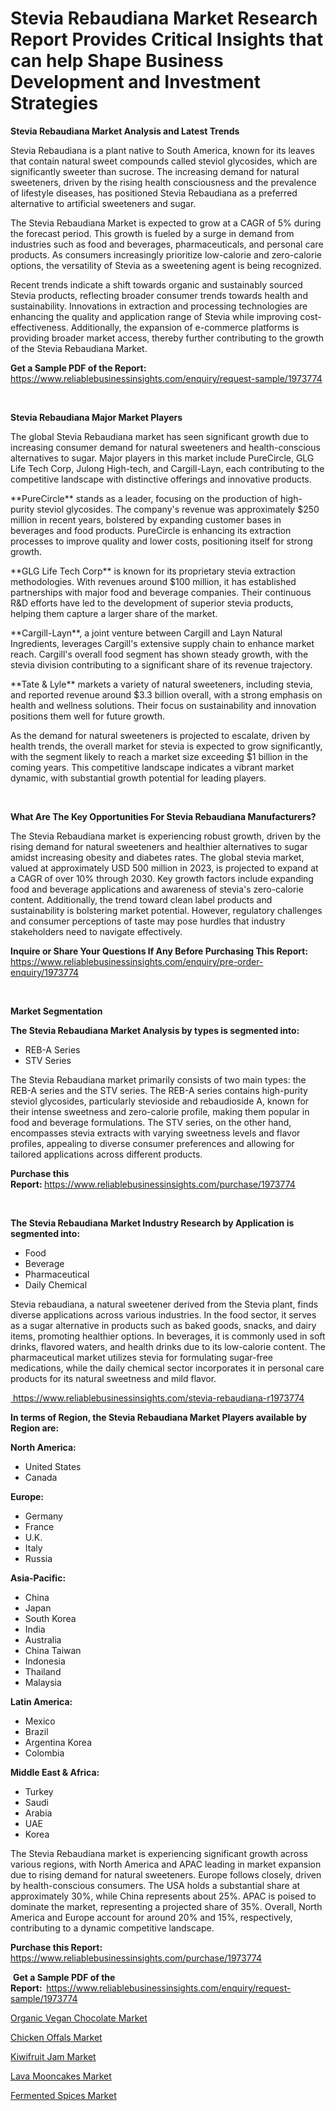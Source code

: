 <p><h1>Stevia Rebaudiana Market Research Report Provides Critical Insights that can help Shape Business Development and Investment Strategies</h1></p><p><strong>Stevia Rebaudiana Market Analysis and Latest Trends</strong></p>
<p><p>Stevia Rebaudiana is a plant native to South America, known for its leaves that contain natural sweet compounds called steviol glycosides, which are significantly sweeter than sucrose. The increasing demand for natural sweeteners, driven by the rising health consciousness and the prevalence of lifestyle diseases, has positioned Stevia Rebaudiana as a preferred alternative to artificial sweeteners and sugar.</p><p>The Stevia Rebaudiana Market is expected to grow at a CAGR of 5% during the forecast period. This growth is fueled by a surge in demand from industries such as food and beverages, pharmaceuticals, and personal care products. As consumers increasingly prioritize low-calorie and zero-calorie options, the versatility of Stevia as a sweetening agent is being recognized. </p><p>Recent trends indicate a shift towards organic and sustainably sourced Stevia products, reflecting broader consumer trends towards health and sustainability. Innovations in extraction and processing technologies are enhancing the quality and application range of Stevia while improving cost-effectiveness. Additionally, the expansion of e-commerce platforms is providing broader market access, thereby further contributing to the growth of the Stevia Rebaudiana Market.</p></p>
<p><strong>Get a Sample PDF of the Report:&nbsp;</strong> <a href="https://www.reliablebusinessinsights.com/enquiry/request-sample/1973774?utm_campaign=97&utm_medium=2&utm_source=Github&utm_content=ia&utm_term=15022025&utm_id=stevia-rebaudiana">https://www.reliablebusinessinsights.com/enquiry/request-sample/1973774</a></p>
<p>&nbsp;</p>
<p><strong>Stevia Rebaudiana Major Market Players</strong></p>
<p><p>The global Stevia Rebaudiana market has seen significant growth due to increasing consumer demand for natural sweeteners and health-conscious alternatives to sugar. Major players in this market include PureCircle, GLG Life Tech Corp, Julong High-tech, and Cargill-Layn, each contributing to the competitive landscape with distinctive offerings and innovative products.</p><p>**PureCircle** stands as a leader, focusing on the production of high-purity steviol glycosides. The company's revenue was approximately $250 million in recent years, bolstered by expanding customer bases in beverages and food products. PureCircle is enhancing its extraction processes to improve quality and lower costs, positioning itself for strong growth.</p><p>**GLG Life Tech Corp** is known for its proprietary stevia extraction methodologies. With revenues around $100 million, it has established partnerships with major food and beverage companies. Their continuous R&D efforts have led to the development of superior stevia products, helping them capture a larger share of the market.</p><p>**Cargill-Layn**, a joint venture between Cargill and Layn Natural Ingredients, leverages Cargill's extensive supply chain to enhance market reach. Cargill's overall food segment has shown steady growth, with the stevia division contributing to a significant share of its revenue trajectory.</p><p>**Tate & Lyle** markets a variety of natural sweeteners, including stevia, and reported revenue around $3.3 billion overall, with a strong emphasis on health and wellness solutions. Their focus on sustainability and innovation positions them well for future growth.</p><p>As the demand for natural sweeteners is projected to escalate, driven by health trends, the overall market for stevia is expected to grow significantly, with the segment likely to reach a market size exceeding $1 billion in the coming years. This competitive landscape indicates a vibrant market dynamic, with substantial growth potential for leading players.</p></p>
<p>&nbsp;</p>
<p><strong>What Are The Key Opportunities For Stevia Rebaudiana Manufacturers?</strong></p>
<p><p>The Stevia Rebaudiana market is experiencing robust growth, driven by the rising demand for natural sweeteners and healthier alternatives to sugar amidst increasing obesity and diabetes rates. The global stevia market, valued at approximately USD 500 million in 2023, is projected to expand at a CAGR of over 10% through 2030. Key growth factors include expanding food and beverage applications and awareness of stevia's zero-calorie content. Additionally, the trend toward clean label products and sustainability is bolstering market potential. However, regulatory challenges and consumer perceptions of taste may pose hurdles that industry stakeholders need to navigate effectively.</p></p>
<p><strong>Inquire or Share Your Questions If Any Before Purchasing This Report:</strong> <a href="https://www.reliablebusinessinsights.com/enquiry/pre-order-enquiry/1973774?utm_campaign=97&utm_medium=2&utm_source=Github&utm_content=ia&utm_term=15022025&utm_id=stevia-rebaudiana">https://www.reliablebusinessinsights.com/enquiry/pre-order-enquiry/1973774</a></p>
<p>&nbsp;</p>
<p><strong>Market Segmentation</strong></p>
<p><strong>The Stevia Rebaudiana Market Analysis by types is segmented into:</strong></p>
<p><ul><li>REB-A Series</li><li>STV Series</li></ul></p>
<p><p>The Stevia Rebaudiana market primarily consists of two main types: the REB-A series and the STV series. The REB-A series contains high-purity steviol glycosides, particularly stevioside and rebaudioside A, known for their intense sweetness and zero-calorie profile, making them popular in food and beverage formulations. The STV series, on the other hand, encompasses stevia extracts with varying sweetness levels and flavor profiles, appealing to diverse consumer preferences and allowing for tailored applications across different products.</p></p>
<p><strong>Purchase this Report:&nbsp;</strong><a href="https://www.reliablebusinessinsights.com/purchase/1973774?utm_campaign=97&utm_medium=2&utm_source=Github&utm_content=ia&utm_term=15022025&utm_id=stevia-rebaudiana">https://www.reliablebusinessinsights.com/purchase/1973774</a></p>
<p>&nbsp;</p>
<p><strong>The Stevia Rebaudiana Market Industry Research by Application is segmented into:</strong></p>
<p><ul><li>Food</li><li>Beverage</li><li>Pharmaceutical</li><li>Daily Chemical</li></ul></p>
<p><p>Stevia rebaudiana, a natural sweetener derived from the Stevia plant, finds diverse applications across various industries. In the food sector, it serves as a sugar alternative in products such as baked goods, snacks, and dairy items, promoting healthier options. In beverages, it is commonly used in soft drinks, flavored waters, and health drinks due to its low-calorie content. The pharmaceutical market utilizes stevia for formulating sugar-free medications, while the daily chemical sector incorporates it in personal care products for its natural sweetness and mild flavor.</p></p>
<p><a href="https://www.reliablebusinessinsights.com/stevia-rebaudiana-r1973774?utm_campaign=97&utm_medium=2&utm_source=Github&utm_content=ia&utm_term=15022025&utm_id=stevia-rebaudiana">&nbsp;https://www.reliablebusinessinsights.com/stevia-rebaudiana-r1973774</a></p>
<p><strong>In terms of Region, the Stevia Rebaudiana Market Players available by Region are:</strong></p>
<p>
    <p> <strong> North America: </strong>
        <ul>
            <li>United States</li>
            <li>Canada</li>
        </ul>
        </p> 
    <p> <strong> Europe: </strong>
        <ul>
            <li>Germany</li>
            <li>France</li>
            <li>U.K.</li>
            <li>Italy</li>
            <li>Russia</li>
        </ul>
        </p> 
    <p> <strong> Asia-Pacific: </strong>
        <ul>
            <li>China</li>
            <li>Japan</li>
            <li>South Korea</li>
            <li>India</li>
            <li>Australia</li>
            <li>China Taiwan</li>
            <li>Indonesia</li>
            <li>Thailand</li>
            <li>Malaysia</li>
        </ul>
        </p> 
    <p> <strong> Latin America: </strong>
        <ul>
            <li>Mexico</li>
            <li>Brazil</li>
            <li>Argentina Korea</li>
            <li>Colombia</li>
        </ul>
        </p> 
    <p> <strong> Middle East & Africa: </strong>
        <ul>
            <li>Turkey</li>
            <li>Saudi</li>
            <li>Arabia</li>
            <li>UAE</li>
            <li>Korea</li>
        </ul>
    </p>
    </p>
<p><p>The Stevia Rebaudiana market is experiencing significant growth across various regions, with North America and APAC leading in market expansion due to rising demand for natural sweeteners. Europe follows closely, driven by health-conscious consumers. The USA holds a substantial share at approximately 30%, while China represents about 25%. APAC is poised to dominate the market, representing a projected share of 35%. Overall, North America and Europe account for around 20% and 15%, respectively, contributing to a dynamic competitive landscape.</p></p>
<p><strong>Purchase this Report: </strong><a href="https://www.reliablebusinessinsights.com/purchase/1973774?utm_campaign=97&utm_medium=2&utm_source=Github&utm_content=ia&utm_term=15022025&utm_id=stevia-rebaudiana">https://www.reliablebusinessinsights.com/purchase/1973774</a></p>
<p>&nbsp;<strong>Get a Sample PDF of the Report:&nbsp;&nbsp;</strong><a href="https://www.reliablebusinessinsights.com/enquiry/request-sample/1973774?utm_campaign=97&utm_medium=2&utm_source=Github&utm_content=ia&utm_term=15022025&utm_id=stevia-rebaudiana">https://www.reliablebusinessinsights.com/enquiry/request-sample/1973774</a></p>
<p><strong></strong></p>
<p><p><a href="https://github.com/kolffmaris58/Market-Research-Report-List-1/blob/main/organic-vegan-chocolate-market.md?utm_campaign=97&utm_medium=2&utm_source=Github&utm_content=ia&utm_term=15022025&utm_id=stevia-rebaudiana">Organic Vegan Chocolate Market</a></p><p><a href="https://github.com/cornuznwazue/Market-Research-Report-List-1/blob/main/chicken-offals-market.md?utm_campaign=97&utm_medium=2&utm_source=Github&utm_content=ia&utm_term=15022025&utm_id=stevia-rebaudiana">Chicken Offals Market</a></p><p><a href="https://github.com/mupumafrhad/Market-Research-Report-List-1/blob/main/kiwifruit-jam-market.md?utm_campaign=97&utm_medium=2&utm_source=Github&utm_content=ia&utm_term=15022025&utm_id=stevia-rebaudiana">Kiwifruit Jam Market</a></p><p><a href="https://github.com/perezmichael28/Market-Research-Report-List-1/blob/main/lava-mooncakes-market.md?utm_campaign=97&utm_medium=2&utm_source=Github&utm_content=ia&utm_term=15022025&utm_id=stevia-rebaudiana">Lava Mooncakes Market</a></p><p><a href="https://github.com/darusesrak/Market-Research-Report-List-1/blob/main/fermented-spices-market.md?utm_campaign=97&utm_medium=2&utm_source=Github&utm_content=ia&utm_term=15022025&utm_id=stevia-rebaudiana">Fermented Spices Market</a></p></p>